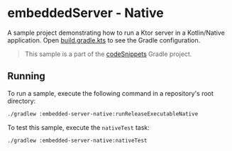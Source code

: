 # embeddedServer - Native

A sample project demonstrating how to run a Ktor server in a Kotlin/Native application. Open [build.gradle.kts](build.gradle.kts) to see the Gradle configuration.
> This sample is a part of the [codeSnippets](../../README.md) Gradle project.

## Running

To run a sample, execute the following command in a repository's root directory:
```bash
./gradlew :embedded-server-native:runReleaseExecutableNative
```

To test this sample, execute the `nativeTest` task:

```bash
./gradlew :embedded-server-native:nativeTest
```
